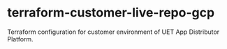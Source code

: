 # terraform-customer-live-repo-gcp
Terraform configuration for customer environment of UET App Distributor Platform.
